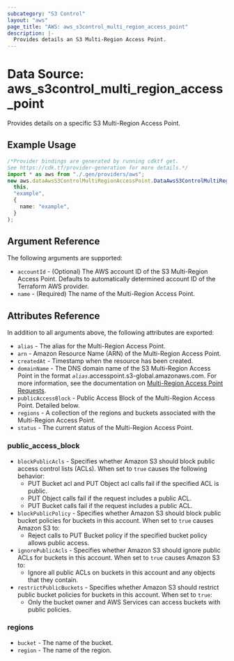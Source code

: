 ```yaml
---
subcategory: "S3 Control"
layout: "aws"
page_title: "AWS: aws_s3control_multi_region_access_point"
description: |-
  Provides details an S3 Multi-Region Access Point.
---
```


# Data Source: aws\_s3control\_multi\_region\_access\_point

Provides details on a specific S3 Multi-Region Access Point.

## Example Usage

```typescript
/*Provider bindings are generated by running cdktf get.
See https://cdk.tf/provider-generation for more details.*/
import * as aws from "./.gen/providers/aws";
new aws.dataAwsS3ControlMultiRegionAccessPoint.DataAwsS3ControlMultiRegionAccessPoint(
  this,
  "example",
  {
    name: "example",
  }
);

```

## Argument Reference

The following arguments are supported:

* `accountId` - (Optional) The AWS account ID of the S3 Multi-Region Access Point. Defaults to automatically determined account ID of the Terraform AWS provider.
* `name` - (Required) The name of the Multi-Region Access Point.

## Attributes Reference

In addition to all arguments above, the following attributes are exported:

* `alias` - The alias for the Multi-Region Access Point.
* `arn` - Amazon Resource Name (ARN) of the Multi-Region Access Point.
* `createdAt` - Timestamp when the resource has been created.
* `domainName` - The DNS domain name of the S3 Multi-Region Access Point in the format *`alias`*.accesspoint.s3-global.amazonaws.com. For more information, see the documentation on [Multi-Region Access Point Requests](https://docs.aws.amazon.com/AmazonS3/latest/userguide/MultiRegionAccessPointRequests.html).
* `publicAccessBlock` - Public Access Block of the Multi-Region Access Point. Detailed below.
* `regions` - A collection of the regions and buckets associated with the Multi-Region Access Point.
* `status` - The current status of the Multi-Region Access Point.

### public\_access\_block

* `blockPublicAcls` - Specifies whether Amazon S3 should block public access control lists (ACLs). When set to `true` causes the following behavior:
  * PUT Bucket acl and PUT Object acl calls fail if the specified ACL is public.
  * PUT Object calls fail if the request includes a public ACL.
  * PUT Bucket calls fail if the request includes a public ACL.
* `blockPublicPolicy` - Specifies whether Amazon S3 should block public bucket policies for buckets in this account. When set to `true` causes Amazon S3 to:
  * Reject calls to PUT Bucket policy if the specified bucket policy allows public access.
* `ignorePublicAcls` - Specifies whether Amazon S3 should ignore public ACLs for buckets in this account. When set to `true` causes Amazon S3 to:
  * Ignore all public ACLs on buckets in this account and any objects that they contain.
* `restrictPublicBuckets` - Specifies whether Amazon S3 should restrict public bucket policies for buckets in this account. When set to `true`:
  * Only the bucket owner and AWS Services can access buckets with public policies.

### regions

* `bucket` - The name of the bucket.
* `region` - The name of the region.
